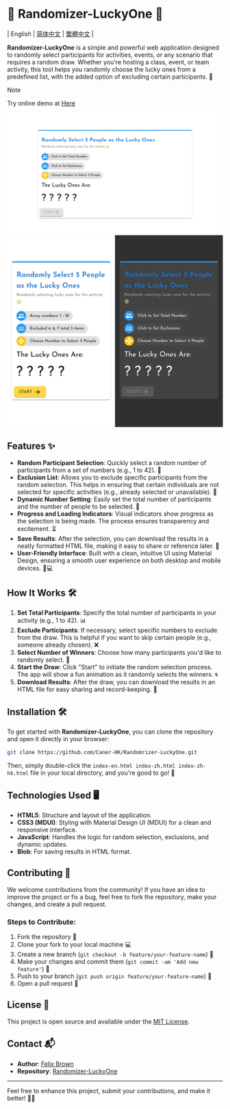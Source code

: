 # 🎲 Randomizer-LuckyOne 🎉

| English | [简体中文](./README-ZH.md) | [繁體中文](./README-ZH-HK.md) |

**Randomizer-LuckyOne** is a simple and powerful web application designed to randomly select participants for activities, events, or any scenario that requires a random draw. Whether you're hosting a class, event, or team activity, this tool helps you randomly choose the lucky ones from a predefined list, with the added option of excluding certain participants. 🚀

> [!NOTE]
> Try online demo at [Here](https://lucky.caner.hk/)

<img src="./img-desktop.jpg" alt="Desktop Screenshot" width="600">
<img src="./img-phone.jpg" alt="Phone Screenshot" width="600">

## Features ✨

- **Random Participant Selection**: Quickly select a random number of participants from a set of numbers (e.g., 1 to 42). 🎲
- **Exclusion List**: Allows you to exclude specific participants from the random selection. This helps in ensuring that certain individuals are not selected for specific activities (e.g., already selected or unavailable). 🚫
- **Dynamic Number Setting**: Easily set the total number of participants and the number of people to be selected. 🔢
- **Progress and Loading Indicators**: Visual indicators show progress as the selection is being made. The process ensures transparency and excitement. ⏳
- **Save Results**: After the selection, you can download the results in a neatly formatted HTML file, making it easy to share or reference later. 💾
- **User-Friendly Interface**: Built with a clean, intuitive UI using Material Design, ensuring a smooth user experience on both desktop and mobile devices. 📱💻

## How It Works 🛠️

1. **Set Total Participants**: Specify the total number of participants in your activity (e.g., 1 to 42). 📊
2. **Exclude Participants**: If necessary, select specific numbers to exclude from the draw. This is helpful if you want to skip certain people (e.g., someone already chosen). ❌
3. **Select Number of Winners**: Choose how many participants you'd like to randomly select. 🎉
4. **Start the Draw**: Click "Start" to initiate the random selection process. The app will show a fun animation as it randomly selects the winners. 🌀
5. **Download Results**: After the draw, you can download the results in an HTML file for easy sharing and record-keeping. 📂

## Installation 🛠️

To get started with **Randomizer-LuckyOne**, you can clone the repository and open it directly in your browser:

```bash
git clone https://github.com/Caner-HK/Randomrizer-LuckyOne.git
```

Then, simply double-click the `index-en.html index-zh.html index-zh-hk.html` file in your local directory, and you're good to go! 🎉

## Technologies Used 🖥️

- **HTML5**: Structure and layout of the application.
- **CSS3 (MDUI)**: Styling with Material Design UI (MDUI) for a clean and responsive interface.
- **JavaScript**: Handles the logic for random selection, exclusions, and dynamic updates.
- **Blob**: For saving results in HTML format.

## Contributing 🤝

We welcome contributions from the community! If you have an idea to improve the project or fix a bug, feel free to fork the repository, make your changes, and create a pull request.

### Steps to Contribute:

1. Fork the repository 🍴
2. Clone your fork to your local machine 💻
3. Create a new branch (`git checkout -b feature/your-feature-name`) 🌱
4. Make your changes and commit them (`git commit -am 'Add new feature'`) 📝
5. Push to your branch (`git push origin feature/your-feature-name`) 🔼
6. Open a pull request 💬

## License 📝

This project is open source and available under the [MIT License](LICENSE).

## Contact 📬

- **Author**: [Felix Brown](https://github.com/iMallpa)
- **Repository**: [Randomizer-LuckyOne](https://github.com/Caner-HK/Randomrizer-LuckyOne)

---

Feel free to enhance this project, submit your contributions, and make it better! 🚀✨
